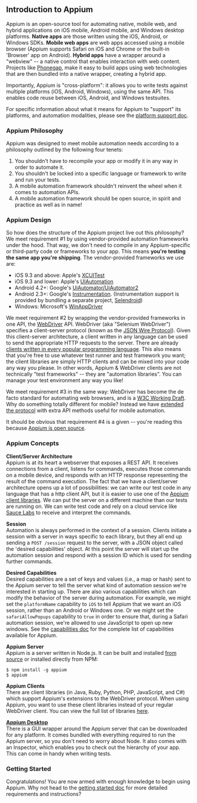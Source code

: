 ## Introduction to Appium

Appium is an open-source tool for automating native, mobile web, and hybrid applications on iOS mobile, Android mobile, and Windows desktop platforms. **Native apps** are those written using the iOS, Android, or Windows SDKs. **Mobile web apps** are web apps accessed using a mobile browser (Appium supports Safari on iOS and Chrome or the built-in 'Browser' app on Android). **Hybrid apps** have a wrapper around a "webview" -- a native control that enables interaction with web content. Projects like [Phonegap](http://phonegap.com/), make it easy to build apps using web technologies that are then bundled into a native wrapper, creating a hybrid app.

Importantly, Appium is "cross-platform": it allows you to write tests against multiple platforms (iOS, Android, Windows), using the same API. This enables code reuse between iOS, Android, and Windows testsuites.

For specific information about what it means for Appium to "support" its platforms, and automation modalities, please see the [platform support doc](/docs/en/about-appium/platform-support.md).

### Appium Philosophy

Appium was designed to meet mobile automation needs according to a philosophy outlined by the following four tenets:

1. You shouldn't have to recompile your app or modify it in any way in order to automate it.
2. You shouldn't be locked into a specific language or framework to write and run your tests.
3. A mobile automation framework shouldn't reinvent the wheel when it comes to automation APIs.
4. A mobile automation framework should be open source, in spirit and practice as well as in name!

### Appium Design

So how does the structure of the Appium project live out this philosophy? We meet requirement #1 by using vendor-provided automation frameworks under the hood. That way, we don't need to compile in any Appium-specific or third-party code or frameworks to your app. This means **you're testing the same app you're shipping**. The vendor-provided frameworks we use are:

* iOS 9.3 and above: Apple's [XCUITest](https://developer.apple.com/reference/xctest)
* iOS 9.3 and lower: Apple's [UIAutomation](https://developer.apple.com/library/ios/documentation/DeveloperTools/Reference/UIAutomationRef/)
* Android 4.2+: Google's [UiAutomator/UiAutomator2](http://developer.android.com/tools/help/uiautomator/index.html)
* Android 2.3+: Google's [Instrumentation](http://developer.android.com/reference/android/app/Instrumentation.html). (Instrumentation support is provided by bundling a separate project, [Selendroid](http://selendroid.io))
* Windows: Microsoft's [WinAppDriver](http://github.com/microsoft/winappdriver)

We meet requirement #2 by wrapping the vendor-provided frameworks in one API, the [WebDriver](http://docs.seleniumhq.org/projects/webdriver/) API. WebDriver (aka "Selenium WebDriver") specifies a client-server protocol (known as the [JSON Wire Protocol](https://w3c.github.io/webdriver/webdriver-spec.html)). Given this client-server architecture, a client written in any language can be used to send the appropriate HTTP requests to the server. There are already [clients written in every popular programming language](http://appium.io/downloads). This also means that you're free to use whatever test runner and test framework you want; the client libraries are simply HTTP clients and can be mixed into your code any way you please. In other words, Appium & WebDriver clients are not technically "test frameworks" -- they are "automation libraries". You can manage your test environment any way you like!

We meet requirement #3 in the same way: WebDriver has become the de facto standard for automating web browsers, and is a [W3C Working Draft](https://dvcs.w3.org/hg/webdriver/raw-file/tip/webdriver-spec.html). Why do something totally different for mobile? Instead we have [extended the protocol](https://github.com/SeleniumHQ/mobile-spec/blob/master/spec-draft.md) with extra API methods useful for mobile automation.

It should be obvious that requirement #4 is a given -- you're reading this because [Appium is open source](https://github.com/appium/appium).

### Appium Concepts

**Client/Server Architecture**  
Appium is at its heart a webserver that exposes a REST API. It receives connections from a client, listens for commands, executes those commands on a mobile device, and responds with an HTTP response representing the result of the command execution. The fact that we have a client/server architecture opens up a lot of possibilities: we can write our test code in any language that has a http client API, but it is easier to use one of the [Appium client libraries](http://appium.io/downloads). We can put the server on a different machine than our tests are running on. We can write test code and rely on a cloud service like [Sauce Labs](https://saucelabs.com/mobile) to receive and interpret the commands.

**Session**  
Automation is always performed in the context of a session. Clients initiate a session with a server in ways specific to each library, but they all end up sending a `POST /session` request to the server, with a JSON object called the 'desired capabilities' object. At this point the server will start up the automation session and respond with a session ID which is used for sending further commands.

**Desired Capabilities**  
Desired capabilities are a set of keys and values (i.e., a map or hash) sent to the Appium server to tell the server what kind of automation session we're interested in starting up. There are also various capabilities which can modify the behavior of the server during automation. For example, we might set the `platformName` capability to `iOS` to tell Appium that we want an iOS session, rather than an Android or Windows one. Or we might set the `safariAllowPopups` capability to `true` in order to ensure that, during a Safari automation session, we're allowed to use JavaScript to open up new windows. See the [capabilities doc](/docs/en/writing-running-appium/caps.md) for the complete list of capabilities available for Appium.

**Appium Server**  
Appium is a server written in Node.js. It can be built and installed [from source](/docs/en/contributing-to-appium/appium-from-source.md) or installed directly from NPM:

    $ npm install -g appium
    $ appium
    

**Appium Clients**  
There are client libraries (in Java, Ruby, Python, PHP, JavaScript, and C#) which support Appium's extensions to the WebDriver protocol. When using Appium, you want to use these client libraries instead of your regular WebDriver client. You can view the full list of libraries [here](/docs/en/about-appium/appium-clients.md).

**[Appium Desktop](https://github.com/appium/appium-desktop)**  
There is a GUI wrapper around the Appium server that can be downloaded for any platform. It comes bundled with everything required to run the Appium server, so you don't need to worry about Node. It also comes with an Inspector, which enables you to check out the hierarchy of your app. This can come in handy when writing tests.

### Getting Started

Congratulations! You are now armed with enough knowledge to begin using Appium. Why not head to the [getting started doc](/docs/en/about-appium/getting-started.md) for more detailed requirements and instructions?